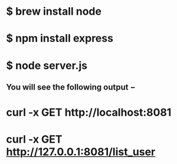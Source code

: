 # $ brew install node
# $ npm install express
# $ node server.js
## You will see the following output −
# curl -x GET http://localhost:8081
# curl -x GET http://127.0.0.1:8081/list_user
